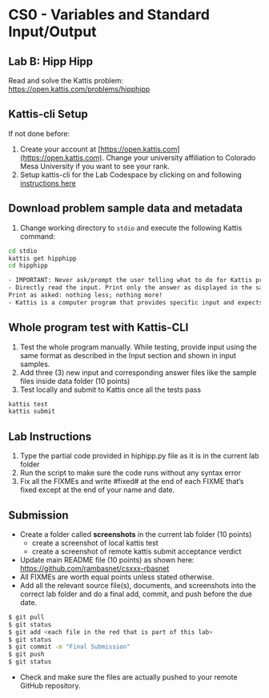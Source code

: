 # CS0 - Variables and Standard Input/Output

## Lab B: Hipp Hipp

Read and solve the Kattis problem: https://open.kattis.com/problems/hipphipp

## Kattis-cli Setup

If not done before:

1. Create your account at [https://open.kattis.com](https://open.kattis.com). Change your university affiliation to Colorado Mesa University if you want to see your rank.
2. Setup kattis-cli for the Lab Codespace by clicking on and following [instructions here](https://coloradomesa365-my.sharepoint.com/:w:/g/personal/rbasnet_coloradomesa_edu/ESYiqurabGZJrIKmpCT4FnEBcw25QfcGjk_HK5PnRYbveA?e=xVLbe9)

## Download problem sample data and metadata

1. Change working directory to `stdio` and execute the following Kattis command:

```bash
cd stdio
kattis get hipphipp
cd hipphipp
```

```txt
- IMPORTANT: Never ask/prompt the user telling what to do for Kattis problems. Kattis knows what to enter.
- Directly read the input. Print only the answer as displayed in the sample output.
Print as asked: nothing less; nothing more!
- Kattis is a computer program that provides specific input and expects exact output – to a space to give the correct verdict.
```

## Whole program test with Kattis-CLI

1. Test the whole program manually. While testing, provide input using the same format as described in the Input section and shown in input samples.
2. Add three (3) new input and corresponding answer files like the sample files inside data folder (10 points)
3. Test locally and submit to Kattis once all the tests pass

```bash
kattis test
kattis submit
```

## Lab Instructions

1. Type the partial code provided in hiphipp.py file as it is in the current lab folder
2. Run the script to make sure the code runs without any syntax error
3. Fix all the FIXMEs and write #fixed# at the end of each FIXME that’s fixed except at the end of your name and date.

## Submission

- Create a folder called **screenshots** in the current lab folder (10 points)
  - create a screenshot of local kattis test
  - create a screenshot of remote kattis submit acceptance verdict
- Update main README file (10 points) as shown here: https://github.com/rambasnet/csxxx-rbasnet
- All FIXMEs are worth equal points unless stated otherwise.
- Add all the relevant source file(s), documents, and screenshots into the correct lab folder and do a final add, commit, and push before the due date.

```bash
$ git pull
$ git status
$ git add <each file in the red that is part of this lab>
$ git status
$ git commit -m "Final Submission"
$ git push
$ git status
```

- Check and make sure the files are actually pushed to your remote GitHub repository.
